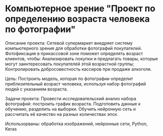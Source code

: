 # Компьютерное зрение "Проект по определению возраста человека по фотографии"
Описание проекта: Сетевой супермаркет внедряет систему компьютерного зрения для обработки фотографий покупателей. Фотофиксация в прикассовой зоне поможет определять возраст клиентов, чтобы: Анализировать покупки и предлагать товары, которые могут заинтересовать покупателей этой возрастной группы; Контролировать добросовестность кассиров при продаже алкоголя.

Цель: Построить модель, которая по фотографии определит приблизительный возраст человека, используя набор фотографий людей с указанием возраста.

Задачи проекта:
Провести исследовательский анализ набора фотографий: построить график возраста.
Подготовить данные к обучению, разделить на выборки.
Обучить нейронную сеть и рассчитать её качество на разных количествах эпох.

Использорваны: обработка изображений, нейронные сети, Python, Keras
